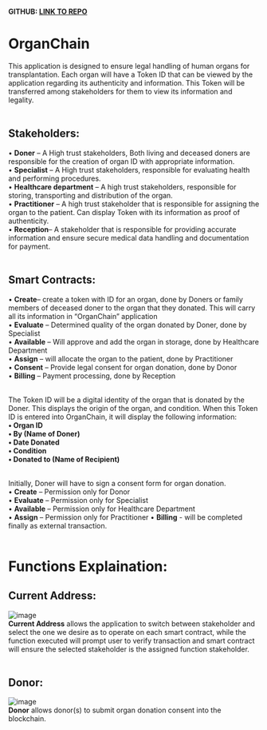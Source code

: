 **GITHUB: [LINK TO REPO](https://github.com/JohnsonS03/ifb452_assignment3.git)**

# OrganChain<br/>
This application is designed to ensure legal handling of human organs for transplantation. Each organ will have a Token ID that can be viewed by the application regarding its authenticity and information. This Token will be transferred among stakeholders for them to view its information and legality.<br/>
<br/>

## Stakeholders:<br/>
• **Doner** – A High trust stakeholders, Both living and deceased doners are responsible for the creation of organ ID with appropriate information. <br/>
• **Specialist** – A High trust stakeholders, responsible for evaluating health and performing procedures. <br/>
• **Healthcare department** – A high trust stakeholders, responsible for storing, transporting and distribution of the organ.<br/>
• **Practitioner** – A high trust stakeholder that is responsible for assigning the organ to the patient. Can display Token with its information as proof of authenticity. <br/>
• **Reception**– A stakeholder that is responsible for providing accurate information and ensure secure medical data handling and documentation for payment.<br/>
<br/>

## Smart Contracts:<br/>
• **Create**– create a token with ID for an organ, done by Doners or family members of deceased doner to the organ that they donated. This will carry all its information in “OrganChain” application <br/>
• **Evaluate** – Determined quality of the organ donated by Doner, done by Specialist<br/>
• **Available** – Will approve and add the organ in storage, done by Healthcare Department <br/>
• **Assign** – will allocate the organ to the patient, done by Practitioner<br/>
• **Consent** – Provide legal consent for organ donation, done by Donor <br/>
• **Billing** – Payment processing, done by Reception<br/>
<br/>

The Token ID will be a digital identity of the organ that is donated by the Doner. This displays the origin of the organ, and condition. When this Token ID is entered into OrganChain, it will display the following information: <br/>
**• Organ ID** <br/>
**• By (Name of Doner)** <br/>
**• Date Donated** <br/>
**• Condition** <br/>
**• Donated to (Name of Recipient)**<br/>
<br/>

Initially, Doner will have to sign a consent form for organ donation. <br/>
• **Create** – Permission only for Donor <br/>
• **Evaluate** – Permission only for Specialist <br/>
• **Available** – Permission only for Healthcare Department <br/>
• **Assign** – Permission only for Practitioner 
• **Billing** - will be completed finally as external transaction.<br/>
<br/>

# Functions Explaination:
## Current Address:
![image](https://github.com/user-attachments/assets/4a0933c7-d3ec-4331-95af-3440c8b2bad2)<br/>
**Current Address** allows the application to switch between stakeholder and select the one we desire as to operate on each smart contract, while the function executed will prompt user to verify transaction and smart contract will ensure the selected stakeholder is the assigned function stakeholder.<br/>
<br/>

## Donor:
![image](https://github.com/user-attachments/assets/fd9e18fd-579e-4b58-ad3f-0924d25aac7a)<br/>
**Donor** allows donor(s) to submit organ donation consent into the blockchain.


